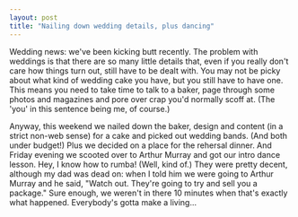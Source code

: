 ```yaml
---
layout: post
title: "Nailing down wedding details, plus dancing"
---
```




Wedding news: we've been kicking butt recently. The problem with weddings is that there are so many little details that, even if you really don't care how things turn out, still have to be dealt with. You may not be picky about what kind of wedding cake you have, but you still have to have one. This means you need to take time to talk to a baker, page through some photos and magazines and pore over crap you'd normally scoff at. (The 'you' in this sentence being me, of course.)

<p>Anyway, this weekend we nailed down the baker, design and content (in a strict non-web sense) for a cake and picked out wedding bands. (And both under budget!) Plus we decided on a place for the rehersal dinner. And Friday evening we scooted over to Arthur Murray and got our intro dance lesson. Hey, I know how to rumba! (Well, kind of.) They were pretty decent, although my dad was dead on: when I told him we were going to Arthur Murray and he said, "Watch out. They're going to try and sell you a package." Sure enough, we weren't in there 10 minutes when that's exactly what happened. Everybody's gotta make a living...</p>


